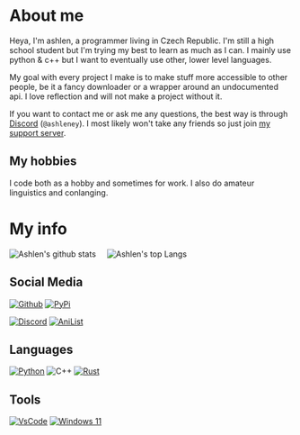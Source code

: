 # About me
Heya, I'm ashlen, a programmer living in Czech Republic. I'm still a high school student but I'm trying my best to learn as much as I can. I mainly use python & c++ but I want to eventually use other, lower level languages.

My goal with every project I make is to make stuff more accessible to other people, be it a fancy downloader or a wrapper around an undocumented api. I love reflection and will not make a project without it.

If you want to contact me or ask me any questions, the best way is through [Discord](https://discord.com/users/454513969265115137) (`@ashleney`). I most likely won't take any friends so just join [my support server](https://discord.gg/sMkSKRPuCR).

## My hobbies
I code both as a hobby and sometimes for work. I also do amateur linguistics and conlanging. 

# My info

![Ashlen's github stats](https://github-readme-stats.vercel.app/api?username=thesadru&show_icons=true&theme=radical) &nbsp;&nbsp;&nbsp; ![Ashlen's top Langs](https://github-readme-stats.vercel.app/api/top-langs/?username=thesadru&layout=compact&theme=radical)

## Social Media
[![Github](https://img.shields.io/badge/github-%23333333.svg?&logo=github&style=for-the-badge&logoColor=white)](https://github.com/thesadru)
[![PyPi](https://img.shields.io/badge/pypi-%230478D7.svg?&logo=pypi&style=for-the-badge&logoColor=white)](https://pypi.org/user/sadru)

[![Discord](https://img.shields.io/badge/discord-%237289DA.svg?&logo=discord&style=for-the-badge&logoColor=white)](https://discord.com/users/454513969265115137)
[![AniList](https://img.shields.io/badge/anilist-%23000FFF.svg?&logo=anilist&style=for-the-badge&logoColor=white)](https://anilist.co/user/sadru)

## Languages
[![Python](https://img.shields.io/badge/python-3.12-%234B8BBE.svg?&logo=python&style=for-the-badge&logoColor=white)](https://www.python.org/)
![C++](https://img.shields.io/badge/c++-11-%23044F88.svg?&logo=cplusplus&style=for-the-badge&logoColor=white)
[![Rust](https://img.shields.io/badge/rust-%23F46623.svg?&logo=rust&style=for-the-badge&logoColor=white)](https://www.rust-lang.org/)

## Tools
[![VsCode](https://img.shields.io/badge/VsCode-%230078D7.svg?&logo=sublimetext&style=for-the-badge&logoColor=white)](https://code.visualstudio.com/)
[![Windows 11](https://img.shields.io/badge/windows-11-%230078D7.svg?&logo=linux&style=for-the-badge&logoColor=white)](https://archlinux.org/)
